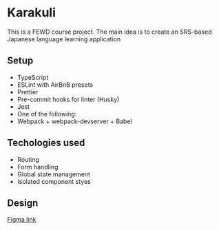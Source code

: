 # Karakuli
This is a FEWD course project. The main idea is to create an SRS-based Japanese language learning application

## Setup
- TypeScript
- ESLint with AirBnB presets
- Prettier
- Pre-commit hooks for linter (Husky)
- Jest
- One of the following:
- Webpack + webpack-devserver + Babel

## Techologies used
- Routing
- Form handling
- Global state management
- Isolated component styes

## Design
[Figma link](https://www.figma.com/file/qfJHQyfV767P1CnGDeRdfG/Karakuli)
